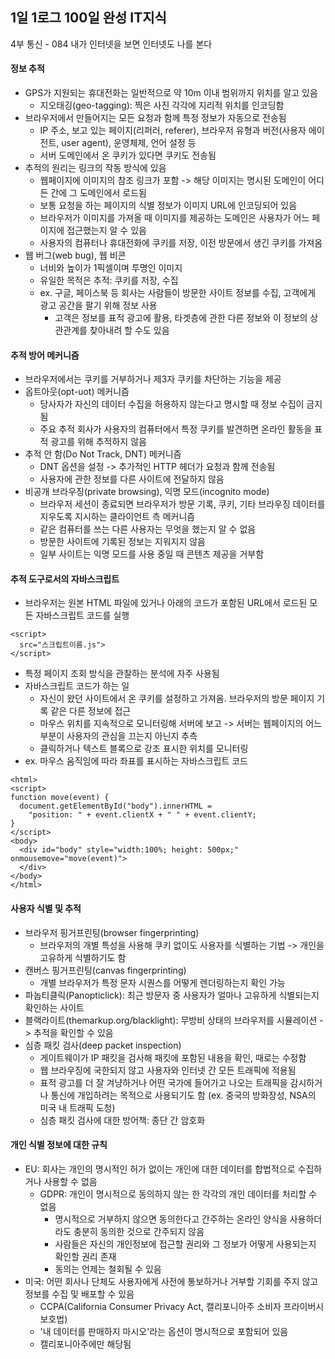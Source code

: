 ## 1일 1로그 100일 완성 IT지식

4부 통신 - 084 내가 인터넷을 보면 인터넷도 나를 본다

#### 정보 추적

- GPS가 지원되는 휴대전화는 일반적으로 약 10m 이내 범위까지 위치를 알고 있음
  - 지오태깅(geo-tagging): 찍은 사진 각각에 지리적 위치를 인코딩함
- 브라우저에서 만들어지는 모든 요청과 함께 특정 정보가 자동으로 전송됨
  - IP 주소, 보고 있는 페이지(리퍼러, referer), 브라우저 유형과 버전(사용자 에이전트, user agent), 운영체제, 언어 설정 등
  - 서버 도메인에서 온 쿠키가 있다면 쿠키도 전송됨
- 추적의 원리는 링크의 작동 방식에 있음
  - 웹페이지에 이미지의 참조 링크가 포함 -> 해당 이미지는 명시된 도메인이 어디든 간에 그 도메인에서 로드됨
  - 보통 요청을 하는 페이지의 식별 정보가 이미지 URL에 인코딩되어 있음
  - 브라우저가 이미지를 가져올 때 이미지를 제공하는 도메인은 사용자가 어느 페이지에 접근했는지 알 수 있음
  - 사용자의 컴퓨터나 휴대전화에 쿠키를 저장, 이전 방문에서 생긴 쿠키를 가져옴
- 웹 버그(web bug), 웹 비콘
  - 너비와 높이가 1픽셀이며 투명인 이미지
  - 유일한 목적은 추적: 쿠키를 저장, 수집
  - ex. 구글, 페이스북 등 회사는 사람들이 방문한 사이트 정보를 수집, 고객에게 광고 공간을 팔기 위해 정보 사용
    - 고객은 정보를 표적 광고에 활용, 타겟층에 관한 다른 정보와 이 정보의 상관관계를 찾아내려 할 수도 있음

#### 추적 방어 메커니즘

- 브라우저에서는 쿠키를 거부하거나 제3자 쿠키를 차단하는 기능을 제공
- 옵트아웃(opt-uot) 메커니즘
  - 당사자가 자신의 데이터 수집을 허용하지 않는다고 명시할 때 정보 수집이 금지됨
  - 주요 추적 회사가 사용자의 컴퓨터에서 특정 쿠키를 발견하면 온라인 활동을 표적 광고를 위해 추적하지 않음
- 추적 안 함(Do Not Track, DNT) 메커니즘
  - DNT 옵션을 설정 -> 추가적인 HTTP 헤더가 요청과 함께 전송됨
  - 사용자에 관한 정보를 다른 사이트에 전달하지 않음
- 비공개 브라우징(private browsing), 익명 모드(incognito mode)
  - 브라우저 세션이 종료되면 브라우저가 방문 기록, 쿠키, 기타 브라우징 데이터를 지우도록 지시하는 클라이언트 측 메커니즘
  - 같은 컴퓨터를 쓰는 다른 사용자는 무엇을 했는지 알 수 없음
  - 방문한 사이트에 기록된 정보는 지워지지 않음
  - 일부 사이트는 익명 모드를 사용 중일 때 콘텐츠 제공을 거부함

#### 추적 도구로서의 자바스크립트

- 브라우저는 원본 HTML 파일에 있거나 아래의 코드가 포함된 URL에서 로드된 모든 자바스크립트 코드를 실행

```
<script>
  src="스크립트이름.js">
</script>
```

- 특정 페이지 조회 방식을 관찰하는 분석에 자주 사용됨
- 자바스크립트 코드가 하는 일
  - 자신이 왔던 사이트에서 온 쿠키를 설정하고 가져옴. 브라우저의 방문 페이지 기록 같은 다른 정보에 접근
  - 마우스 위치를 지속적으로 모니터링해 서버에 보고 -> 서버는 웹페이지의 어느 부분이 사용자의 관심을 끄는지 아닌지 추측
  - 클릭하거나 텍스트 블록으로 강조 표시한 위치를 모니터링
- ex. 마우스 움직임에 따라 좌표를 표시하는 자바스크립트 코드

```
<html>
<script>
function move(event) {
  document.getElementById("body").innerHTML =
    "position: " + event.clientX + " " + event.clientY;
}
</script>
<body>
  <div id="body" style="width:100%; height: 500px;" onmousemove="move(event)">
  </div>
</body>
</html>
```

#### 사용자 식별 및 추적

- 브라우저 핑거프린팅(browser fingerprinting)
  - 브라우저의 개별 특성을 사용해 쿠키 없이도 사용자를 식별하는 기법 -> 개인을 고유하게 식별하기도 함
- 캔버스 핑거프린팅(canvas fingerprinting)
  - 개별 브라우저가 특정 문자 시퀀스를 어떻게 렌더링하는지 확인 가능
- 파놉티클릭(Panopticlick): 최근 방문자 중 사용자가 얼마나 고유하게 식별되는지 확인하는 사이트
- 블랙라이트(themarkup.org/blacklight): 무방비 상태의 브라우저를 시뮬레이션 -> 추적을 확인할 수 있음
- 심층 패킷 검사(deep packet inspection)
  - 게이트웨이가 IP 패킷을 검사해 패킷에 포함된 내용을 확인, 때로는 수정함
  - 웹 브라우징에 국한되지 않고 사용자와 인터넷 간 모든 트래픽에 적용됨
  - 표적 광고를 더 잘 겨냥하거나 어떤 국가에 들어가고 나오는 트래픽을 감시하거나 통신에 개입하려는 목적으로 사용되기도 함 (ex. 중국의 방화장성, NSA의 미국 내 트래픽 도청)
  - 심층 패킷 검사에 대한 방어책: 종단 간 암호화
 
#### 개인 식별 정보에 대한 규칙

- EU: 회사는 개인의 명시적인 허가 없이는 개인에 대한 데이터를 합법적으로 수집하거나 사용할 수 없음
  - GDPR: 개인이 명시적으로 동의하지 않는 한 각각의 개인 데이터를 처리할 수 없음
    - 명시적으로 거부하지 않으면 동의한다고 간주하는 온라인 양식을 사용하더라도 충분히 동의한 것으로 간주되지 않음
    - 사람들은 자신의 개인정보에 접근할 권리와 그 정보가 어떻게 사용되는지 확인할 권리 존재
    - 동의는 언제는 철회될 수 있음
- 미국: 어떤 회사나 단체도 사용자에게 사전에 통보하거나 거부할 기회를 주지 않고 정보를 수집 및 배포할 수 있음
  - CCPA(California Consumer Privacy Act, 캘리포니아주 소비자 프라이버시 보호법)
  - '내 데이터를 판매하지 마시오'라는 옵션이 명시적으로 포함되어 있음
  - 캘리포니아주에만 해당됨
